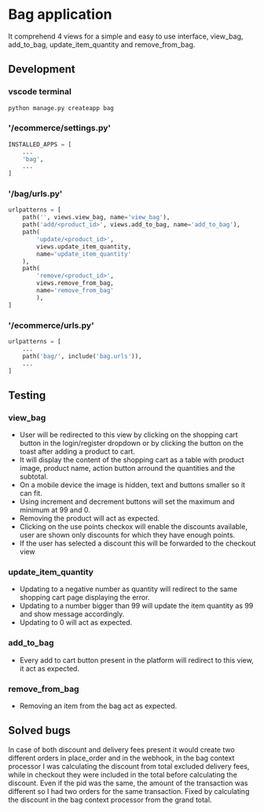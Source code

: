 # Bag application

It comprehend 4 views for a simple and easy to use interface, view_bag, add_to_bag, update_item_quantity and remove_from_bag.

## Development

### vscode terminal
```python
python manage.py createapp bag
```

### '/ecommerce/settings.py'
```python
INSTALLED_APPS = [
    ...
    'bag',
    ...
]
```

### '/bag/urls.py'
```python
urlpatterns = [
    path('', views.view_bag, name='view_bag'),
    path('add/<product_id>', views.add_to_bag, name='add_to_bag'),
    path(
        'update/<product_id>',
        views.update_item_quantity,
        name='update_item_quantity'
    ),
    path(
        'remove/<product_id>',
        views.remove_from_bag,
        name='remove_from_bag'
        ),
]
```

### '/ecommerce/urls.py'
```python
urlpatterns = [
    ...
    path('bag/', include('bag.urls')),
    ...
]
```

## Testing

### view_bag
- User will be redirected to this view by clicking on the shopping cart button in the login/register dropdown or by clicking the button on the toast after adding a product to cart.
- It will display the content of the shopping cart as a table with product image, product name, action button arround the quantities and the subtotal.
- On a mobile device the image is hidden, text and buttons smaller so it can fit.
- Using increment and decrement buttons will set the maximum and minimum at 99 and 0.
- Removing the product will act as expected.
- Clicking on the use points checkox will enable the discounts available, user are shown only discounts for which they have enough points.
- If the user has selected a discount this will be forwarded to the checkout view


### update_item_quantity
- Updating to a negative number as quantity will redirect to the same shopping cart page displaying the error.
- Updating to a number bigger than 99 will update the item quantity as 99 and show message accordingly.
- Updating to 0 will act as expected.

### add_to_bag
- Every add to cart button present in the platform will redirect to this view, it act as expected.

### remove_from_bag
- Removing an item from the bag act as expected.

## Solved bugs

In case of both discount and delivery fees present it would create two different orders in place_order and in the webhook, in the bag context processor I was calculating the discount from total excluded delivery fees, while in checkout they were included in the total before calculating the discount. Even if the pid was the same, the amount of the transaction was different so I had two orders for the same transaction. Fixed by calculating the discount in the bag context processor from the grand total.

